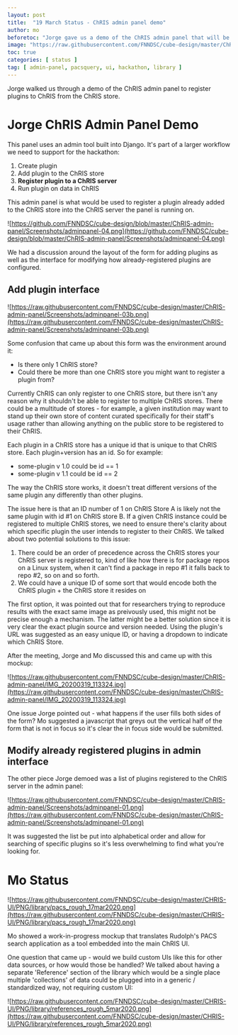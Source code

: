 ```yaml
---
layout: post
title:  "19 March Status - ChRIS admin panel demo"
author: mo
beforetoc: "Jorge gave us a demo of the ChRIS admin panel that will be used by hackathon participants to load plugins from the ChRIS store into ChRIS."
image: "https://raw.githubusercontent.com/FNNDSC/cube-design/master/ChRIS-admin-panel/Screenshots/adminpanel-03.png"
toc: true
categories: [ status ]
tag: [ admin-panel, pacsquery, ui, hackathon, library ] 
---
```


Jorge walked us through a demo of the ChRIS admin panel to register plugins to ChRIS from the ChRIS store.

# Jorge ChRIS Admin Panel Demo #

This panel uses an admin tool built into Django. It's part of a larger workflow we need to support for the hackathon:

1. Create plugin
1. Add plugin to the ChRIS store
1. **Register plugin to a ChRIS server**
1. Run plugin on data in ChRIS

This admin panel is what would be used to register a plugin already added to the ChRIS store into the ChRIS server the panel is running on.

![https://github.com/FNNDSC/cube-design/blob/master/ChRIS-admin-panel/Screenshots/adminpanel-04.png](https://github.com/FNNDSC/cube-design/blob/master/ChRIS-admin-panel/Screenshots/adminpanel-04.png)

We had a discussion around the layout of the form for adding plugins as well as the interface for modifying how already-registered plugins are configured. 

## Add plugin interface ##

![https://raw.githubusercontent.com/FNNDSC/cube-design/master/ChRIS-admin-panel/Screenshots/adminpanel-03b.png](https://raw.githubusercontent.com/FNNDSC/cube-design/master/ChRIS-admin-panel/Screenshots/adminpanel-03b.png)

Some confusion that came up about this form was the environment around it:

- Is there only 1 ChRIS store? 
- Could there be more than one ChRIS store you might want to register a plugin from? 

Currently ChRIS can only register to one ChRIS store, but there isn't any reason why it shouldn't be able to register to multiple ChRIS stores. There could be a multitude of stores - for example, a given institution may want to stand up their own store of content curated specifically for their staff's usage rather than allowing anything on the public store to be registered to their ChRIS.

Each plugin in a ChRIS store has a unique id that is unique to that ChRIS store. Each plugin+version has an id. So for example:

- some-plugin v 1.0 could be id == 1
- some-plugin v 1.1 could be id == 2

The way the ChRIS store works, it doesn't treat different versions of the same plugin any differently than other plugins. 

The issue here is that an ID number of 1 on ChRIS Store A is likely not the same plugin with id #1 on ChRIS store B. If a given ChRIS instance could be registered to multiple ChRIS stores, we need to ensure there's clarity about which specific plugin the user intends to register to their ChRIS.
We talked about two potential solutions to this issue:

1. There could be an order of precedence across the ChRIS stores your ChRIS server is registered to, kind of like how there is for package repos on a Linux system, when it can't find a package in repo #1 it falls back to repo #2, so on and so forth. 
1. We could have a unique ID of some sort that would encode both the ChRIS plugin + the ChRIS store it resides on

The first option, it was pointed out that for researchers trying to reproduce results with the exact same image as preivously used, this might not be precise enough a mechanism. The latter might be a better solution since it is very clear the exact plugin source and version needed. Using the plugin's URL was suggested as an easy unique ID, or having a dropdown to indicate which ChRIS Store. 

After the meeting, Jorge and Mo discussed this and came up with this mockup:

![https://raw.githubusercontent.com/FNNDSC/cube-design/master/ChRIS-admin-panel/IMG_20200319_113324.jpg](https://raw.githubusercontent.com/FNNDSC/cube-design/master/ChRIS-admin-panel/IMG_20200319_113324.jpg)

One issue Jorge pointed out - what happens if the user fills both sides of the form? Mo suggested a javascript that greys out the vertical half of the form that is not in focus so it's clear the in focus side would be submitted. 

## Modify already registered plugins in admin interface ##

The other piece Jorge demoed was a list of plugins registered to the ChRIS server in the admin panel:

![https://raw.githubusercontent.com/FNNDSC/cube-design/master/ChRIS-admin-panel/Screenshots/adminpanel-01.png](https://raw.githubusercontent.com/FNNDSC/cube-design/master/ChRIS-admin-panel/Screenshots/adminpanel-01.png)

It was suggested the list be put into alphabetical order and allow for searching of specific plugins so it's less overwhelming to find what you're looking for.

# Mo Status #

![https://raw.githubusercontent.com/FNNDSC/cube-design/master/CHRIS-UI/PNG/library/pacs_rough_17mar2020.png](https://raw.githubusercontent.com/FNNDSC/cube-design/master/CHRIS-UI/PNG/library/pacs_rough_17mar2020.png)

Mo showed a work-in-progress mockup that translates Rudolph's PACS search application as a tool embedded into the main ChRIS UI. 

One question that came up - would we build custom UIs like this for other data sources, or how would those be handled? We talked about having a separate 'Reference' section of the library which would be a single place multiple 'collections' of data could be plugged into in a generic / standardized way, not requiring custom UI:

![https://raw.githubusercontent.com/FNNDSC/cube-design/master/CHRIS-UI/PNG/library/references_rough_5mar2020.png](https://raw.githubusercontent.com/FNNDSC/cube-design/master/CHRIS-UI/PNG/library/references_rough_5mar2020.png)
